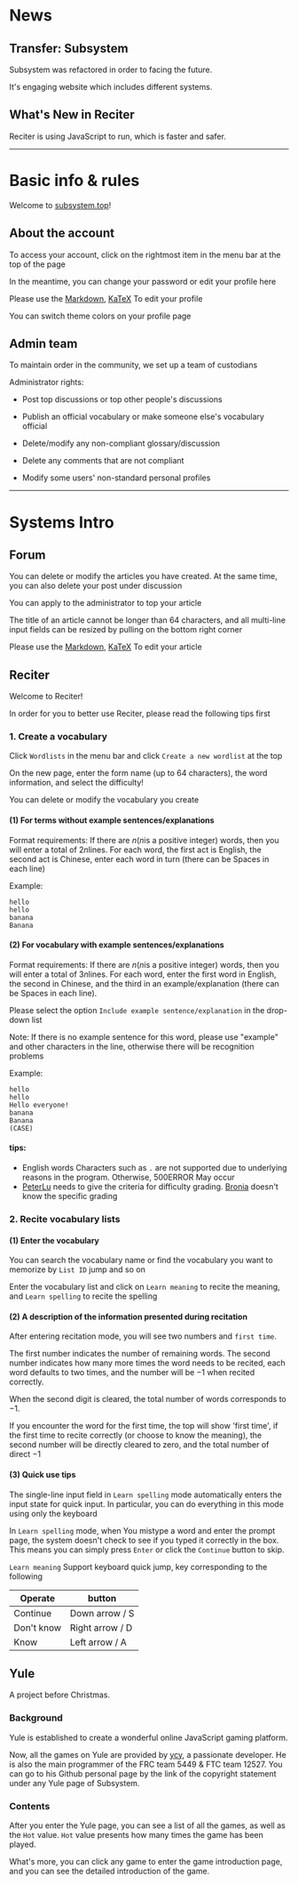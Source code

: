 # News
## Transfer: Subsystem

Subsystem was refactored in order to facing the future.

It's engaging website which includes different systems.

## What's New in Reciter
Reciter is using JavaScript to run, which is faster and safer.

--------
# Basic info & rules
Welcome to [subsystem.top](https://subsystem.top)!
## About the account
To access your account, click on the rightmost item in the menu bar at the top of the page

In the meantime, you can change your password or edit your profile here

Please use the [Markdown](https://help.luogu.com.cn/rules/academic/handbook/markdown), 
[KaTeX](https://katex.org/docs/supported.html) To edit your profile

You can switch theme colors on your profile page

## Admin team
To maintain order in the community, we set up a team of custodians

Administrator rights:

- Post top discussions or top other people's discussions

- Publish an official vocabulary or make someone else's vocabulary official

- Delete/modify any non-compliant glossary/discussion

- Delete any comments that are not compliant

- Modify some users' non-standard personal profiles

-----
# Systems Intro

## Forum
You can delete or modify the articles you have created. At the same time, you can also delete your post under discussion

You can apply to the administrator to top your article

The title of an article cannot be longer than 64 characters, and all multi-line input fields can be resized by pulling on the bottom right corner

Please use the 
[Markdown](https://help.luogu.com.cn/rules/academic/handbook/markdown), 
[KaTeX](https://katex.org/docs/supported.html) To edit your article

## Reciter
Welcome to Reciter!

In order for you to better use Reciter, please read the following tips first

### 1. Create a vocabulary

Click `Wordlists` in the menu bar and click `Create a new wordlist` at the top

On the new page, enter the form name (up to $64$ characters), the word information, and select the difficulty!

You can delete or modify the vocabulary you create

#### (1) For terms without example sentences/explanations
Format requirements: If there are $n$($n$is a positive integer) words, then you will enter a total of $2n$lines. For each word, the first act is English, the second act is Chinese, enter each word in turn (there can be Spaces in each line)

Example:
```
hello
hello
banana
Banana
```

#### (2) For vocabulary with example sentences/explanations

Format requirements: If there are $n$($n$is a positive integer) words, then you will enter a total of $3n$lines. For each word, enter the first word in English, the second in Chinese, and the third in an example/explanation (there can be Spaces in each line).

Please select the option `Include example sentence/explanation` in the drop-down list

Note: If there is no example sentence for this word, please use "example" and other characters in the line, otherwise there will be recognition problems

Example:

```
hello
hello
Hello everyone!
banana
Banana
(CASE)
```

#### tips:
- English words Characters such as `.` are not supported due to underlying reasons in the program. Otherwise, 500ERROR May occur
- [PeterLu](https://subsystem.top/profile?username=PeterLu) needs to give the criteria for difficulty grading. [Bronia](https://subsystem.top/profile?username=Bronia) doesn't know the specific grading

### 2. Recite vocabulary lists
#### (1) Enter the vocabulary
You can search the vocabulary name or find the vocabulary you want to memorize by `List ID` jump and so on

Enter the vocabulary list and click on `Learn meaning` to recite the meaning, and `Learn spelling` to recite the spelling

#### (2) A description of the information presented during recitation

After entering recitation mode, you will see two numbers and `first time`.

The first number indicates the number of remaining words. The second number indicates how many more times the word needs to be recited, each word defaults to two times, and the number will be $-1$ when recited correctly.

When the second digit is cleared, the total number of words corresponds to $-1$.

If you encounter the word for the first time, the top will show 'first time', if the first time to recite correctly (or choose to know the meaning), the second number will be directly cleared to zero, and the total number of direct $-1$

#### (3) Quick use tips

The single-line input field in `Learn spelling` mode automatically enters the input state for quick input. In particular, you can do everything in this mode using only the keyboard

In `Learn spelling` mode, when You mistype a word and enter the prompt page, the system doesn't check to see if you typed it correctly in the box. This means you can simply press `Enter` or click the `Continue` button to skip.

`Learn meaning` Support keyboard quick jump, key corresponding to the following

Operate | button
-|-
Continue|Down arrow / S
Don't know|Right arrow / D
Know|Left arrow / A

## Yule
A project before Christmas.
### Background
Yule is established to create a wonderful online JavaScript gaming platform.

Now, all the games on Yule are provided by [ycy](https://subsystem.top/profile?username=ycy), a passionate developer. He is also the main programmer of the FRC team 5449 & FTC team 12527. You can go to his Github personal page by the link of the copyright statement under any Yule page of Subsystem.

### Contents
After you enter the Yule page, you can see a list of all the games, as well as the `Hot` value. `Hot` value presents how many times the game has been played.

What's more, you can click any game to enter the game introduction page, and you can see the detailed introduction of the game.